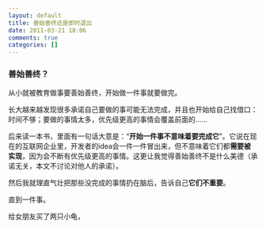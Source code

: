 ```yaml
---
layout: default
title: 善始善终还是即时退出
date: 2011-03-21 18:06
comments: true
categories: []
---
```

<h3>善始善终？</h3>
从小就被教育做事要善始善终，开始做一件事就要做完。

长大越来越发现很多承诺自己要做的事可能无法完成，并且也开始给自己找借口：时间不够；要做的事情太多，优先级更高的事情会覆盖前面的……

后来读一本书，里面有一句话大意是：“﻿<strong>开始一件事不意味着要完成它</strong>”。它说在现在的互联网企业里，开发者的idea会一件一件冒出来，但不意味着它们都<strong>需要被实现</strong>，因为会不断有优先级更高的事情。这更让我觉得善始善终不是什么美德（承诺无关，本文不讨论对他人的承诺）。

然后我就理直气壮把那些没完成的事情扔在脑后，告诉自己<strong>它们不重要</strong>。

直到一件事。

给女朋友买了两只小龟，
